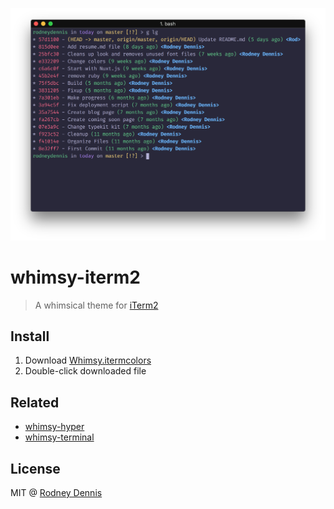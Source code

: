 ![](screenshot.png)

# whimsy-iterm2

> A whimsical theme for [iTerm2](https://www.iterm2.com)

## Install
1. Download [Whimsy.itermcolors](Whimsy.itermcolors)
2. Double-click downloaded file

## Related
- [whimsy-hyper](https://github.com/rod/whimsy-hyper)
- [whimsy-terminal](https://github.com/rod/whimsy-terminal)

## License
MIT @ [Rodney Dennis](https://rod.today)
